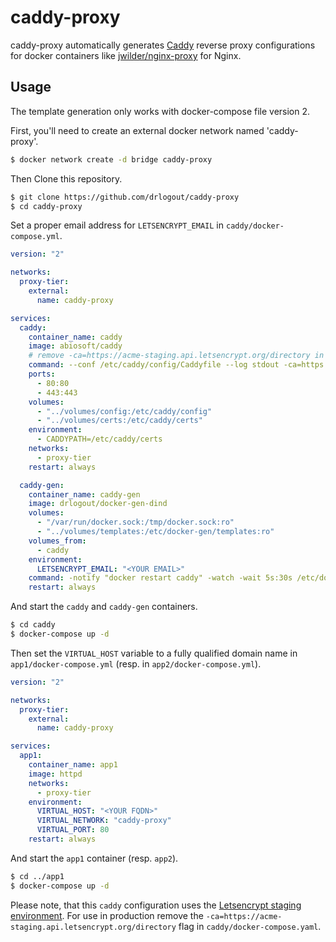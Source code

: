 # caddy-proxy

caddy-proxy automatically generates [Caddy](https://caddyserver.com/) reverse proxy configurations for docker containers like [jwilder/nginx-proxy](https://github.com/jwilder/nginx-proxy) for Nginx.

## Usage

The template generation only works with docker-compose file version 2.

First, you'll need to create an external docker network named 'caddy-proxy'.

```bash
$ docker network create -d bridge caddy-proxy
```

Then Clone this repository.

```bash
$ git clone https://github.com/drlogout/caddy-proxy
$ cd caddy-proxy
```

Set a proper email address for `LETSENCRYPT_EMAIL` in `caddy/docker-compose.yml`.

```yaml
version: "2"

networks:
  proxy-tier:
    external:
      name: caddy-proxy

services:
  caddy:
    container_name: caddy
    image: abiosoft/caddy
    # remove -ca=https://acme-staging.api.letsencrypt.org/directory in production
    command: --conf /etc/caddy/config/Caddyfile --log stdout -ca=https://acme-staging.api.letsencrypt.org/directory
    ports:
      - 80:80
      - 443:443
    volumes:
      - "../volumes/config:/etc/caddy/config"
      - "../volumes/certs:/etc/caddy/certs"
    environment:
      - CADDYPATH=/etc/caddy/certs
    networks:
      - proxy-tier
    restart: always

  caddy-gen:
    container_name: caddy-gen
    image: drlogout/docker-gen-dind
    volumes:
      - "/var/run/docker.sock:/tmp/docker.sock:ro"
      - "../volumes/templates:/etc/docker-gen/templates:ro"
    volumes_from:
      - caddy
    environment:
      LETSENCRYPT_EMAIL: "<YOUR EMAIL>"
    command: -notify "docker restart caddy" -watch -wait 5s:30s /etc/docker-gen/templates/caddy.tmpl /etc/caddy/config/Caddyfile
    restart: always

```

And start the `caddy` and `caddy-gen` containers.

```bash
$ cd caddy
$ docker-compose up -d
```

Then set the `VIRTUAL_HOST` variable to a fully qualified domain name in `app1/docker-compose.yml` (resp. in `app2/docker-compose.yml`).

```yaml
version: "2"

networks:
  proxy-tier:
    external:
      name: caddy-proxy

services:
  app1:
    container_name: app1
    image: httpd
    networks:
      - proxy-tier
    environment:
      VIRTUAL_HOST: "<YOUR FQDN>"
      VIRTUAL_NETWORK: "caddy-proxy"
      VIRTUAL_PORT: 80
    restart: always

```

And start the `app1` container (resp. `app2`).

```bash
$ cd ../app1
$ docker-compose up -d
```

Please note, that this `caddy` configuration uses the [Letsencrypt staging environment](https://letsencrypt.org/docs/staging-environment/). For use in production remove the `-ca=https://acme-staging.api.letsencrypt.org/directory` flag in `caddy/docker-compose.yaml`.

